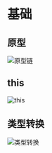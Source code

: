 # 基础

## 原型

![原型链](~@img/prototype.png)

## this
 
![this](~@img/this.png)

## 类型转换

![类型转换](~@img/typeof.png)

